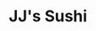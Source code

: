 ---
layout: place
title: JJ's Sushi
permalink: /nevada/sparks/jj-s-sushi.html
stateAbbr: NV
stateName: Nevada
cityName: Sparks
seo:
  type: restaurant
  links: http://jjsushisparks.com/
place_id: ChIJp2wDwqw-mYARgjhyOxuFDQo
photos:
  - name: >-
      places/ChIJp2wDwqw-mYARgjhyOxuFDQo/photos/AeeoHcKFVsk7HDRUK8yzxLVnuV1iRebqTnuNwn6J8oovAzSD2gyTJS_SIfnNmroYRrEYv4Y8kCLCHFVccqdukvKG1tsqp8Qb8ey7T6omAynOpNFAEkVNz43cXdLrU9hMBPzIdzYsafMFfu73Sk4S2PmQ7aaxHgK-ws_M3KEnF909B8qbYbDwxYgrhzOeJ8Gc39uPMYm_zp1g7Meik0Ror2hoOTHULkzUX7teI1atLGpe8xSjrinJhttY02CFO2ba49SIWI3ofeyP2SA2iUCXw_xyClgTASN3pUMMcJfj-P1ccgOQyI7afRq0lfSJOFS4tXJX7riLe-0UfPvtJTP_4QsD9vmAeIh0ht0IyUxUIrATTKiO2FeF5r1VdKqhcYTsd04PAVK_tEC-zVJNArlujsXURTPfFZE483eCiofz2610xfknTTPA
    widthPx: 4032
    heightPx: 2268
    authorAttributions:
      - displayName: ed marshall
        uri: https://maps.google.com/maps/contrib/110305446444302148620
        photoUri: >-
          https://lh3.googleusercontent.com/a/ACg8ocJPoisigQxOVHB2M5Q-dbDtMUj7zcmi_1NDof18pYRCLya4Xg=s100-p-k-no-mo
    flagContentUri: >-
      https://www.google.com/local/imagery/report/?cb_client=maps_api_places.places_api&image_key=!1e10!2sCIHM0ogKEICAgICk-ejFhQE&hl=en-US
    googleMapsUri: >-
      https://www.google.com/maps/place//data=!3m4!1e2!3m2!1sCIHM0ogKEICAgICk-ejFhQE!2e10!4m2!3m1!1s0x80993eacc2036ca7:0xa0d851b3b723882
  - name: >-
      places/ChIJp2wDwqw-mYARgjhyOxuFDQo/photos/AeeoHcISf145a7jq9-SKAa8FBQczVkY5pShWehS4_YI--1IeqCJ_Kdg8cVTeLr2fF4upbQzri-rdqbslMPm9e9HkkXOK7XdShifRcly41fCVSmWY8BUSU7eVXoWuZkqI-wreiOd65Uu5QtsRyb2ujeXw4kaoqUvtLttYIdkDkC-S_bjlqrqyLr2E8RxTezRTjukN4FsqBeWgHQRJInq6HBbWPf5Unl2TRXRR5g5A-9g6iFoXzkP0JUMgpyGnBPtgCExbkIfS__vB1HixVhivEd6gB4SKq8tXVdnyl_JTiZgwqRCE02dqUZwxD22Yb-FVgb48DLOqPiJeP4v1q9b1Qc7tBJQ1GF5xM44ZrpWW0eH7OY-MHUR6wjR-yB5g2UOHAIcWDsJafRYKrpfE_tPXMiY85aXmFcDX6jFsX7DEAKMXSr-0PQ
    widthPx: 3926
    heightPx: 1873
    authorAttributions:
      - displayName: Chuck Farnham
        uri: https://maps.google.com/maps/contrib/111338404334967119873
        photoUri: >-
          https://lh3.googleusercontent.com/a-/ALV-UjWKvCBc2zIHcHRvm_0P0SQQsZjwsc_9ZD_I1ckcD_rEYi7mnfshaA=s100-p-k-no-mo
    flagContentUri: >-
      https://www.google.com/local/imagery/report/?cb_client=maps_api_places.places_api&image_key=!1e10!2sCIHM0ogKEICAgIDhtMeVMA&hl=en-US
    googleMapsUri: >-
      https://www.google.com/maps/place//data=!3m4!1e2!3m2!1sCIHM0ogKEICAgIDhtMeVMA!2e10!4m2!3m1!1s0x80993eacc2036ca7:0xa0d851b3b723882
  - name: >-
      places/ChIJp2wDwqw-mYARgjhyOxuFDQo/photos/AeeoHcJjtSBTEbP-XX99uMRInyiDcaELfjra7lNbEAFx_T64pN2HBtZQI0gNAXSWYw_Y6KlTI7Wu8I74t0nvzpqbi3znKkcmpAUmppb2ogfsx1II71HqqMlMsjXjNde7XvZjds6NtrF-185_613cqxmRZp8WK3ujnr2HWVqGikeXvMfrITpT6PN-ZXyCXmq84RFS5SMvpezBDECbJQXHGyjnb2cSEOVsNCCVPfqCJ-2IjB4nlh_vaVFlQMoOqABVYRR1zFsCafNZV5CbuZDerTiO2cmUDLEikCZKgs9NOGBQQXf9jt7p-E6APeEQ2_kBieRinUiRGH0FJ7P87zn0GIJ_p9t5LMVkMQmtWvDSM3tuULTCXD56ZALuLdTjEQojEDJcMa_6Tnk-6TpIivPWdhTJjQfLlqxTBJEo-D3ChICtbaF8rQ
    widthPx: 3024
    heightPx: 4032
    authorAttributions:
      - displayName: Xue Chen
        uri: https://maps.google.com/maps/contrib/107467840754860294499
        photoUri: >-
          https://lh3.googleusercontent.com/a-/ALV-UjWsyqfZtWc_vHYPRZapFc7rfTd2AaZ4KF8HPhrgIte4WgY01nbw=s100-p-k-no-mo
    flagContentUri: >-
      https://www.google.com/local/imagery/report/?cb_client=maps_api_places.places_api&image_key=!1e10!2sCIHM0ogKEICAgMDI0aHJEw&hl=en-US
    googleMapsUri: >-
      https://www.google.com/maps/place//data=!3m4!1e2!3m2!1sCIHM0ogKEICAgMDI0aHJEw!2e10!4m2!3m1!1s0x80993eacc2036ca7:0xa0d851b3b723882
  - name: >-
      places/ChIJp2wDwqw-mYARgjhyOxuFDQo/photos/AeeoHcKClhY3tdtu1llQHkIU0O4D0ptDz26WUfdPItUhNioSxadbpw2uzsZAeJzjOJSJohOo67WZEzoGo4WAmlmavfl5PcVe5liqV7h7607XyH7gZB8MpbZprzQVnGDK6CQmLDejtdCKl-v21YOne2m5qynKMZ_twK7sRc8I9rb-9lr5tOdMSDVl172MzXRmKzo0NzSdlfj8zucoPk7ZZTlJLqExnoGq6eQH5VUeoK0ebasAo1fgSpWbpNuDyZHNxbHDfjEi-MSHWVkTGBbj9fy_2149QlIqh8KdGRoTVQovM_uAS2yQA9Mei9eoVRb172fimbzfGqbBjBFMUkruJ5Am5f3aSQrU_LGMwb0xKtRu26jGr_w072vZuKEYXN4i77nqv5ZGDPgsJxZx5n-2_C_3aRAw8UrNdbBnFku5swRP9K69QeQw
    widthPx: 2448
    heightPx: 3264
    authorAttributions:
      - displayName: Mr Haag
        uri: https://maps.google.com/maps/contrib/109281749367694773675
        photoUri: >-
          https://lh3.googleusercontent.com/a/ACg8ocKpQKgHMWnlhGYcrSK_s6Upxg92k9e7IMlp8U4G5NwZVLtVhUQ=s100-p-k-no-mo
    flagContentUri: >-
      https://www.google.com/local/imagery/report/?cb_client=maps_api_places.places_api&image_key=!1e10!2sCIHM0ogKEICAgICX3o6S9QE&hl=en-US
    googleMapsUri: >-
      https://www.google.com/maps/place//data=!3m4!1e2!3m2!1sCIHM0ogKEICAgICX3o6S9QE!2e10!4m2!3m1!1s0x80993eacc2036ca7:0xa0d851b3b723882
  - name: >-
      places/ChIJp2wDwqw-mYARgjhyOxuFDQo/photos/AeeoHcIKOCq6KL-luJK37FCw0VBK8m6VdYUYaAuqAw8jD2WQHJvtqw2jdmBxHFihSXGKZUSAwxAtggGwetYsO5sFLFzu7eMEKnsXnJnJ-9f8k7n9n3JmDpjqkCMZEfWBOcjgrTpsknfBWKrQXu1-8g7OodCBA3hFoOrGxk9kme4nB-TvmzqDLkpOFSRx7sgdlbdo5-oZRZsqikFMqkrSwMlWHA8t9VOAQ2UodCMz4FJJRw00Y6ezHkQ6vKYlKGdGWI1IYBE3Y8mxToCYTj3LMneCmXFSMMlMBmiRNRwkj-7d5EUrfZowjnvpZsUOf2i1sblLC1AYjWyBSzDhXZnZab9yNZ4-jy-Uxd_2O1ewLTU06GjxmJ2Roev9zbJR-PRWQY4OFwyKB8YV4uZSstivj8KrEanpDla1Obl_FhFGspGEhkSar2o
    widthPx: 3024
    heightPx: 4032
    authorAttributions:
      - displayName: Xue Chen
        uri: https://maps.google.com/maps/contrib/107467840754860294499
        photoUri: >-
          https://lh3.googleusercontent.com/a-/ALV-UjWsyqfZtWc_vHYPRZapFc7rfTd2AaZ4KF8HPhrgIte4WgY01nbw=s100-p-k-no-mo
    flagContentUri: >-
      https://www.google.com/local/imagery/report/?cb_client=maps_api_places.places_api&image_key=!1e10!2sCIHM0ogKEICAgMDI0aHJ4wE&hl=en-US
    googleMapsUri: >-
      https://www.google.com/maps/place//data=!3m4!1e2!3m2!1sCIHM0ogKEICAgMDI0aHJ4wE!2e10!4m2!3m1!1s0x80993eacc2036ca7:0xa0d851b3b723882
  - name: >-
      places/ChIJp2wDwqw-mYARgjhyOxuFDQo/photos/AeeoHcIvsJfEfz7AvHxagOZqRzG4Y_TRWQPYp315LdiqmPh0Y7j6DRDGgw-YUTckK8edrfuxhCktIUi2XTKm2un6POn_xw54m1QvFJCfr95NUv7BJPqs2AnIqV2FopylGxxCl36AHjVc-1y5OHVbMhuwJ9btCmgpgdMYx65NHvw7YmyoT9PBaCPUmOvboXkDlFsEDs30b1JICenuDNUqDSYheIbL31Bu6gKf6zDn3JxC5Y8ybdax1JoNYLle-MRtxjwAWOEJqDQYyX1QoHez3pppzhygZ28avYxw9ZdsokHwaNfggmXruOf9wSV699bq_gfdmN3TOsOVSYQ7DuZTT-l03gJenmpwpzZl8dKhF6-nMAs9mhEh-ooRU2eYrAFC29Q0JBvEduB8GpdRN9E9GoUmjK-HX7qsRaS5FNdKNjq4zBtdtjwv
    widthPx: 3024
    heightPx: 4032
    authorAttributions:
      - displayName: Xue Chen
        uri: https://maps.google.com/maps/contrib/107467840754860294499
        photoUri: >-
          https://lh3.googleusercontent.com/a-/ALV-UjWsyqfZtWc_vHYPRZapFc7rfTd2AaZ4KF8HPhrgIte4WgY01nbw=s100-p-k-no-mo
    flagContentUri: >-
      https://www.google.com/local/imagery/report/?cb_client=maps_api_places.places_api&image_key=!1e10!2sCIHM0ogKEICAgMDI0aHDvAE&hl=en-US
    googleMapsUri: >-
      https://www.google.com/maps/place//data=!3m4!1e2!3m2!1sCIHM0ogKEICAgMDI0aHDvAE!2e10!4m2!3m1!1s0x80993eacc2036ca7:0xa0d851b3b723882
  - name: >-
      places/ChIJp2wDwqw-mYARgjhyOxuFDQo/photos/AeeoHcIqwwt28YFAi3UnzoOtk-IiEaGmd_z9pOzoOC5M2TX22t88vyWsEC7OYNP9y_uFI8oHm6OmZqVgOoJNJxXINMwWZ-ZSiOrXWtjaNu_jDTPHVvR8XHEChGTk1YHzcJTtw7aqpAuhEw7i7ZbJf8TrjCUVmL0P9l71OuTl1OYAvEXiw8_RAkmP2CpJx-hb-bCPb5T273eq9xTGYCjU68hotdXv6FhGcLCArDDCxqltpEYkUD8vds3FVvTlOnFffL2SLFsyhnYNm6FLhmJfPMB9q0cpLhh9DDLOn7fsD1k4E7oSMcv6m1RZ5D5EZO8_ZffBR7SHMJCzFYqfFbHp1yqZhlLqexQd0U0u9yD5xhANR_8bav0aOyMx9AnZIoUds2jNDQhi_TsJrglSkv7_gxSBKbaDHgeZu_l8L4MdCjpQLPGKCA
    widthPx: 3024
    heightPx: 4032
    authorAttributions:
      - displayName: ryan ruddell
        uri: https://maps.google.com/maps/contrib/103888922484628775622
        photoUri: >-
          https://lh3.googleusercontent.com/a-/ALV-UjVZcVMq6gDR9rUUvnpmsdIBKUff24cicB1P2l6LyGiJMvtXQ9Y8Bw=s100-p-k-no-mo
    flagContentUri: >-
      https://www.google.com/local/imagery/report/?cb_client=maps_api_places.places_api&image_key=!1e10!2sCIHM0ogKEICAgICNoo6gWA&hl=en-US
    googleMapsUri: >-
      https://www.google.com/maps/place//data=!3m4!1e2!3m2!1sCIHM0ogKEICAgICNoo6gWA!2e10!4m2!3m1!1s0x80993eacc2036ca7:0xa0d851b3b723882
  - name: >-
      places/ChIJp2wDwqw-mYARgjhyOxuFDQo/photos/AeeoHcIpHPWoI974fp0qLihdljDHc2bNFyfxKXEymgKAJ8D4y5eAuDNMgRXsbOIxeT35kcHuYtViqjaM_xYNZQBZ7Xp69oik_bovatTMgcYxcQrURdXeGpHSJ_iLq5V_-wfKBCfw5P59Lt9fEbRm9858V3F9gIwmWWuj5GzDFtvyYMM1hny0o9PFk_c49AcR1fPfLjbSsefy7A7xiF8s7O08QrbLfqjTQ8hw3fROAQ08I3on3L7aMZgRBffoFUxYNqRmn7KTnSVrfzFWX0BFLvnlBh8z2G7mIPijNwIFxThHv5Ko0F7Ws2s9LCSszju7MLnss5Z4TH8iyaGCQrJKrZEdy6jH-iwr_cVnO0T2VjBAtpX5yB80CHHbnfruqJmD3wKll788Pk_1IGGEjlUN28KsGu_ZOO_y_U7vq_FTNVbtFdgUsOpG
    widthPx: 3000
    heightPx: 4000
    authorAttributions:
      - displayName: ts duff
        uri: https://maps.google.com/maps/contrib/108595928612288348935
        photoUri: >-
          https://lh3.googleusercontent.com/a-/ALV-UjWTtR05UzLis09ALRfWU1Frq6NKnpieeCFrQ-MbY0p4tGZOu6aD=s100-p-k-no-mo
    flagContentUri: >-
      https://www.google.com/local/imagery/report/?cb_client=maps_api_places.places_api&image_key=!1e10!2sCIHM0ogKEICAgMDInJLy-gE&hl=en-US
    googleMapsUri: >-
      https://www.google.com/maps/place//data=!3m4!1e2!3m2!1sCIHM0ogKEICAgMDInJLy-gE!2e10!4m2!3m1!1s0x80993eacc2036ca7:0xa0d851b3b723882
  - name: >-
      places/ChIJp2wDwqw-mYARgjhyOxuFDQo/photos/AeeoHcJHCDdh7uZUVlrc5VJJ8ss8uXQlbWhJVxIkVVP_2u6qduLuOZoEqXFltgCZXgWvDyNCCx-Ue3YB5z-K3-WzOZt_gI-AI2JMgfi-BVhOSy9PYQCZVh9D5b5B555wnb9mTG4E0GS_gmdPA2oYc3XNiSXWUmB5AM5FJ-vEhgDXgbRGS9L8NpY38mqcI-FejQV11QVB7l8BAYXLwGr7qI0DVnf-80rn9QBkiAnOyd9wVrwn-mweH7jjrpMsbaXKgAQmf3C7bldokTat4JXQjqXle4Nuc96QiQ8ANJJXMydZ7AxQhHrZolIpTAepLiV6rynpe1kmUuBeAE9EZyzj5QkILpntHx9Fx7yumcWLq0TUXQkW13f4kINvghCH56CT6P38ac2eI0podn78IW_KZD9Gfb2fyXeNiWbKe2F5C1k4QxpLXnUX
    widthPx: 3024
    heightPx: 4032
    authorAttributions:
      - displayName: Xue Chen
        uri: https://maps.google.com/maps/contrib/107467840754860294499
        photoUri: >-
          https://lh3.googleusercontent.com/a-/ALV-UjWsyqfZtWc_vHYPRZapFc7rfTd2AaZ4KF8HPhrgIte4WgY01nbw=s100-p-k-no-mo
    flagContentUri: >-
      https://www.google.com/local/imagery/report/?cb_client=maps_api_places.places_api&image_key=!1e10!2sCIHM0ogKEICAgMDI0aHJowE&hl=en-US
    googleMapsUri: >-
      https://www.google.com/maps/place//data=!3m4!1e2!3m2!1sCIHM0ogKEICAgMDI0aHJowE!2e10!4m2!3m1!1s0x80993eacc2036ca7:0xa0d851b3b723882
  - name: >-
      places/ChIJp2wDwqw-mYARgjhyOxuFDQo/photos/AeeoHcLRetNQu9BnfDvXkHqy1gJCCkoCy3-en56KMQVBrk8rwNcvrIpbJOHaGOtNQz42X1GDCnH0gyz1nS_B09-cFOEHWb1f9sdnDQn1E5dcfFnvfjpdH9YIHl1iB4bkkFcahJ0VVGJXheJpnCHjYlHidfErCCdp3-5IxTm12HRH_4MuEC8csp7YHPebwWVTcFifL9JUL-eTn01bO4V0wbSByW7RUNAgEIa9dcI1whiOLBrck3SB6BVcgEUW8nE5bSgMUgRsjqcAPzz6xE7C6qFMSO6iqZHRyYWEVfzx0ZYFbM-_kn5SAUzWHE0xXtY5qLwwk7FQNTuKIx7pDCT6FWct1wJmFZvv_rSyIBbMXwFLYQXirojbU-oMk1-vwyFGePBRxjZey0yMwgnl5jRa_InDtXp39_r-RkZLRAXqrOWOVkM
    widthPx: 4000
    heightPx: 3000
    authorAttributions:
      - displayName: Jolene Aleck
        uri: https://maps.google.com/maps/contrib/114423643520222909218
        photoUri: >-
          https://lh3.googleusercontent.com/a-/ALV-UjUh-M27ZP2vgYEfk9ljTAr2BXnurrIceVgfRneSS4PM5HYtWdaoRA=s100-p-k-no-mo
    flagContentUri: >-
      https://www.google.com/local/imagery/report/?cb_client=maps_api_places.places_api&image_key=!1e10!2sCIHM0ogKEICAgIDe_prWYg&hl=en-US
    googleMapsUri: >-
      https://www.google.com/maps/place//data=!3m4!1e2!3m2!1sCIHM0ogKEICAgIDe_prWYg!2e10!4m2!3m1!1s0x80993eacc2036ca7:0xa0d851b3b723882
address: 2868 Vista Blvd, Sparks, NV 89434, USA
street: 2868 Vista Blvd
city: Sparks
state: NV
zip: '89434'
country: USA
neighborhood: null
latitude: '39.556185'
longitude: '-119.703664'
accessibility_options:
  wheelchairAccessibleParking: true
  wheelchairAccessibleEntrance: true
  wheelchairAccessibleRestroom: true
  wheelchairAccessibleSeating: true
business_status: OPERATIONAL
name: JJ's Sushi
google_maps_links:
  directionsUri: >-
    https://www.google.com/maps/dir//''/data=!4m7!4m6!1m1!4e2!1m2!1m1!1s0x80993eacc2036ca7:0xa0d851b3b723882!3e0
  placeUri: https://maps.google.com/?cid=724381467084470402
  writeAReviewUri: >-
    https://www.google.com/maps/place//data=!4m3!3m2!1s0x80993eacc2036ca7:0xa0d851b3b723882!12e1
  reviewsUri: >-
    https://www.google.com/maps/place//data=!4m4!3m3!1s0x80993eacc2036ca7:0xa0d851b3b723882!9m1!1b1
  photosUri: >-
    https://www.google.com/maps/place//data=!4m3!3m2!1s0x80993eacc2036ca7:0xa0d851b3b723882!10e5
primary_type: Sushi Restaurant
opening_hours:
  openNow: true
  periods:
    - open:
        day: 0
        hour: 11
        minute: 0
      close:
        day: 0
        hour: 21
        minute: 0
    - open:
        day: 1
        hour: 11
        minute: 0
      close:
        day: 1
        hour: 21
        minute: 0
    - open:
        day: 3
        hour: 11
        minute: 0
      close:
        day: 3
        hour: 21
        minute: 0
    - open:
        day: 4
        hour: 11
        minute: 0
      close:
        day: 4
        hour: 21
        minute: 0
    - open:
        day: 5
        hour: 11
        minute: 0
      close:
        day: 5
        hour: 21
        minute: 0
    - open:
        day: 6
        hour: 11
        minute: 0
      close:
        day: 6
        hour: 21
        minute: 0
  weekdayDescriptions:
    - 'Monday: 11:00 AM – 9:00 PM'
    - 'Tuesday: Closed'
    - 'Wednesday: 11:00 AM – 9:00 PM'
    - 'Thursday: 11:00 AM – 9:00 PM'
    - 'Friday: 11:00 AM – 9:00 PM'
    - 'Saturday: 11:00 AM – 9:00 PM'
    - 'Sunday: 11:00 AM – 9:00 PM'
  nextCloseTime: '2025-05-04T04:00:00Z'
secondary_opening_hours:
  regular:
    weekdayDescriptions: null
    type: null
  current:
    weekdayDescriptions: null
    type: null
phone: (775) 359-0888
price_level: PRICE_LEVEL_MODERATE
price_range: $20 &ndash; $30
rating: '4.5'
rating_count: 748
website: http://jjsushisparks.com/
description: >-
  Discover JJ's Sushi in Sparks, NV$$$JJ's Sushi in Sparks, NV, stands out as a
  welcoming spot for those seeking authentic Japanese flavors and
  all-you-can-eat options in a relaxed setting. This sushi restaurant offers a
  variety of fresh rolls and small plates, perfect for casual dining or
  exploring top-rated Japanese cuisine nearby. With its comfortable atmosphere
  and accessible features like wheelchair-friendly seating, it caters to a wide
  range of diners looking for quality meals without the fuss. Operating daily
  with generous hours, it's an ideal choice for anyone craving sushi close to
  home, blending affordability with a satisfying array of dishes. Whether you're
  in the mood for classic rolls or inventive combinations, this local gem
  delivers a memorable experience that highlights fresh ingredients and
  thoughtful preparation.
generative_summary: >-
  Discover JJ's Sushi in Sparks, NV$$$JJ's Sushi in Sparks, NV, stands out as a
  welcoming spot for those seeking authentic Japanese flavors and
  all-you-can-eat options in a relaxed setting. This sushi restaurant offers a
  variety of fresh rolls and small plates, perfect for casual dining or
  exploring top-rated Japanese cuisine nearby. With its comfortable atmosphere
  and accessible features like wheelchair-friendly seating, it caters to a wide
  range of diners looking for quality meals without the fuss. Operating daily
  with generous hours, it's an ideal choice for anyone craving sushi close to
  home, blending affordability with a satisfying array of dishes. Whether you're
  in the mood for classic rolls or inventive combinations, this local gem
  delivers a memorable experience that highlights fresh ingredients and
  thoughtful preparation.
generative_disclosure: Summarized by AI using the Grok-3-Mini model.
reviews:
  - name: >-
      places/ChIJp2wDwqw-mYARgjhyOxuFDQo/reviews/ChZDSUhNMG9nS0VJQ0FnTURJMGFISlF3EAE
    relativePublishTimeDescription: 3 weeks ago
    rating: 3
    text:
      text: >-
        Walked in on a Friday evening for dinner since I have been craving sushi
        and wanted to go somewhere close. They were really busy, but our table
        of 2 was seated quickly. The restaurant was small, but there is an
        option for table or bar seating. We got a table seat and opted for all
        you can eat. The price was $32.99 for dinner.


        For appetizers, we got mussels, seaweed salad, miso soup, and gyoza. The
        seaweed salad, gyoza, and miso soup was good and standard across most
        sushi places. The mussels were really good, but they limit two orders
        per person.


        We usually go for nigiri and a few long rolls. The fish was fresh, but
        the ratio for fish to rice in the nigiri was way off. There is too much
        rice for the amount of fish. If they removed 1/3 of the rice for each
        piece, it would have been perfect. I see they might be adding more rice
        to get you to feel full faster and they can save on the fish. The rolls
        we got were JJ, rainbow, and black tiger. Not very memorable to me.


        They give you the typical wasabi and ginger. The wasabi was spicy which
        I love! There were only two pieces of ginger and it was a good palate
        cleanser so we asked for more.


        The service here is great. All the servers helped each other and on top
        of collecting dirty plates since the tables are very small. They provide
        you with the papers to mark your order and are quick to bring you your
        appetizers.


        This was a good experience, but the ratio of rice and fish in the nigiri
        turned me off and I do not like how they limit orders on the popular
        appetizers especially for the price. They can accommodate larger
        parties, but they only have 1 table for groups larger than 4. Hopefully
        they will adjust the ratio of rice to fish in the nigiri and I will come
        back in the future.
      languageCode: en
    originalText:
      text: >-
        Walked in on a Friday evening for dinner since I have been craving sushi
        and wanted to go somewhere close. They were really busy, but our table
        of 2 was seated quickly. The restaurant was small, but there is an
        option for table or bar seating. We got a table seat and opted for all
        you can eat. The price was $32.99 for dinner.


        For appetizers, we got mussels, seaweed salad, miso soup, and gyoza. The
        seaweed salad, gyoza, and miso soup was good and standard across most
        sushi places. The mussels were really good, but they limit two orders
        per person.


        We usually go for nigiri and a few long rolls. The fish was fresh, but
        the ratio for fish to rice in the nigiri was way off. There is too much
        rice for the amount of fish. If they removed 1/3 of the rice for each
        piece, it would have been perfect. I see they might be adding more rice
        to get you to feel full faster and they can save on the fish. The rolls
        we got were JJ, rainbow, and black tiger. Not very memorable to me.


        They give you the typical wasabi and ginger. The wasabi was spicy which
        I love! There were only two pieces of ginger and it was a good palate
        cleanser so we asked for more.


        The service here is great. All the servers helped each other and on top
        of collecting dirty plates since the tables are very small. They provide
        you with the papers to mark your order and are quick to bring you your
        appetizers.


        This was a good experience, but the ratio of rice and fish in the nigiri
        turned me off and I do not like how they limit orders on the popular
        appetizers especially for the price. They can accommodate larger
        parties, but they only have 1 table for groups larger than 4. Hopefully
        they will adjust the ratio of rice to fish in the nigiri and I will come
        back in the future.
      languageCode: en
    authorAttribution:
      displayName: Xue Chen
      uri: https://www.google.com/maps/contrib/107467840754860294499/reviews
      photoUri: >-
        https://lh3.googleusercontent.com/a-/ALV-UjWsyqfZtWc_vHYPRZapFc7rfTd2AaZ4KF8HPhrgIte4WgY01nbw=s128-c0x00000000-cc-rp-mo-ba3
    publishTime: '2025-04-10T19:03:37.501337Z'
    flagContentUri: >-
      https://www.google.com/local/review/rap/report?postId=ChZDSUhNMG9nS0VJQ0FnTURJMGFISlF3EAE&d=17924085&t=1
    googleMapsUri: >-
      https://www.google.com/maps/reviews/data=!4m6!14m5!1m4!2m3!1sChZDSUhNMG9nS0VJQ0FnTURJMGFISlF3EAE!2m1!1s0x80993eacc2036ca7:0xa0d851b3b723882
  - name: >-
      places/ChIJp2wDwqw-mYARgjhyOxuFDQo/reviews/ChZDSUhNMG9nS0VJQ0FnSURfNV9HekhBEAE
    relativePublishTimeDescription: 3 months ago
    rating: 5
    text:
      text: >-
        JJ’s Sushi is an absolute gem! From the moment we walked in, the
        experience was exceptional. The owner was incredibly personable, taking
        the time to check on us and ensure everything was perfect—it’s rare to
        find that level of care. The restaurant itself was spotless, with a warm
        and inviting atmosphere that made us feel right at home.


        What really stood out was how accommodating they were. One of my friends
        is gluten-free, and the owner was so knowledgeable and went above and
        beyond to ensure they were taken care of, offering safe and delicious
        options without any compromise in flavor or quality.


        And the food? Absolutely amazing! Every roll was fresh, flavorful, and
        beautifully presented. You can tell they put thought and passion into
        everything they serve. This is hands down some of the best sushi I’ve
        had. If you’re looking for a clean, friendly spot with outstanding food
        and exceptional service, JJ’s Sushi is it. Highly recommend!
      languageCode: en
    originalText:
      text: >-
        JJ’s Sushi is an absolute gem! From the moment we walked in, the
        experience was exceptional. The owner was incredibly personable, taking
        the time to check on us and ensure everything was perfect—it’s rare to
        find that level of care. The restaurant itself was spotless, with a warm
        and inviting atmosphere that made us feel right at home.


        What really stood out was how accommodating they were. One of my friends
        is gluten-free, and the owner was so knowledgeable and went above and
        beyond to ensure they were taken care of, offering safe and delicious
        options without any compromise in flavor or quality.


        And the food? Absolutely amazing! Every roll was fresh, flavorful, and
        beautifully presented. You can tell they put thought and passion into
        everything they serve. This is hands down some of the best sushi I’ve
        had. If you’re looking for a clean, friendly spot with outstanding food
        and exceptional service, JJ’s Sushi is it. Highly recommend!
      languageCode: en
    authorAttribution:
      displayName: Alexx Echevarria
      uri: https://www.google.com/maps/contrib/106488170727703037780/reviews
      photoUri: >-
        https://lh3.googleusercontent.com/a-/ALV-UjUqtsQukADBjghz6pToVKHUytz4cmwH5Zi982kn5zJt_4zxX8n_vQ=s128-c0x00000000-cc-rp-mo-ba3
    publishTime: '2025-01-27T20:54:44.387214Z'
    flagContentUri: >-
      https://www.google.com/local/review/rap/report?postId=ChZDSUhNMG9nS0VJQ0FnSURfNV9HekhBEAE&d=17924085&t=1
    googleMapsUri: >-
      https://www.google.com/maps/reviews/data=!4m6!14m5!1m4!2m3!1sChZDSUhNMG9nS0VJQ0FnSURfNV9HekhBEAE!2m1!1s0x80993eacc2036ca7:0xa0d851b3b723882
  - name: >-
      places/ChIJp2wDwqw-mYARgjhyOxuFDQo/reviews/ChdDSUhNMG9nS0VJQ0FnSUNobWZLOXpRRRAB
    relativePublishTimeDescription: 2 years ago
    rating: 5
    text:
      text: >-
        This was our first time at JJs, Suffice to say it won't be our last. 
        The waitresses were very attentive and cordial. The chefs were fast with
        orders.  The food not only looked good it tasted even better. The Unagi
        and Salmon were both fresh and tasteful.  We had three rolls as well,
        everything just tasted good. My wife and I both commented on the rice
        being cooked perfectly and fresh.  We are by no means rice aficionados
        we just have three rice cookers and lived in Japan for a good amount of
        time. All that aside, when you hear customers come in and are greeted by
        name, it says a lot for the atmosphere of the restaurant.  It was a
        pleasure walking slowly out with a thank you come again from the staff. 
        Love it.
      languageCode: en
    originalText:
      text: >-
        This was our first time at JJs, Suffice to say it won't be our last. 
        The waitresses were very attentive and cordial. The chefs were fast with
        orders.  The food not only looked good it tasted even better. The Unagi
        and Salmon were both fresh and tasteful.  We had three rolls as well,
        everything just tasted good. My wife and I both commented on the rice
        being cooked perfectly and fresh.  We are by no means rice aficionados
        we just have three rice cookers and lived in Japan for a good amount of
        time. All that aside, when you hear customers come in and are greeted by
        name, it says a lot for the atmosphere of the restaurant.  It was a
        pleasure walking slowly out with a thank you come again from the staff. 
        Love it.
      languageCode: en
    authorAttribution:
      displayName: jeffrey armbruster
      uri: https://www.google.com/maps/contrib/114678026458241976353/reviews
      photoUri: >-
        https://lh3.googleusercontent.com/a/ACg8ocJ75XLpqJTQtG3Yc3-1TlH3f3KSdwp-lCJ4leD7dxgQlH-zMQ=s128-c0x00000000-cc-rp-mo-ba4
    publishTime: '2023-02-16T18:39:51.103740Z'
    flagContentUri: >-
      https://www.google.com/local/review/rap/report?postId=ChdDSUhNMG9nS0VJQ0FnSUNobWZLOXpRRRAB&d=17924085&t=1
    googleMapsUri: >-
      https://www.google.com/maps/reviews/data=!4m6!14m5!1m4!2m3!1sChdDSUhNMG9nS0VJQ0FnSUNobWZLOXpRRRAB!2m1!1s0x80993eacc2036ca7:0xa0d851b3b723882
  - name: >-
      places/ChIJp2wDwqw-mYARgjhyOxuFDQo/reviews/ChZDSUhNMG9nS0VJQ0FnTURRMktpeUNnEAE
    relativePublishTimeDescription: a month ago
    rating: 1
    text:
      text: >-
        Very disappointed in the fish to rice ratio, massive amounts of rice
        compared to fish... I read one review that said, "if you like rice, you
        will love this place", that review couldn't be more spot on. food was
        just average at best, atmosphere decent, service good, but when we asked
        the guy at the bar making the sushi, if he could put just a little less
        rice, he said it's a set amount... He was making it himself, so it was
        at his discretion... Again, the amount of rice to fish ratio was almost
        comical in nature, mountain of rice for every piece of nigiri, we won't
        be going back...
      languageCode: en
    originalText:
      text: >-
        Very disappointed in the fish to rice ratio, massive amounts of rice
        compared to fish... I read one review that said, "if you like rice, you
        will love this place", that review couldn't be more spot on. food was
        just average at best, atmosphere decent, service good, but when we asked
        the guy at the bar making the sushi, if he could put just a little less
        rice, he said it's a set amount... He was making it himself, so it was
        at his discretion... Again, the amount of rice to fish ratio was almost
        comical in nature, mountain of rice for every piece of nigiri, we won't
        be going back...
      languageCode: en
    authorAttribution:
      displayName: God Bless Everyone
      uri: https://www.google.com/maps/contrib/102115780683399340178/reviews
      photoUri: >-
        https://lh3.googleusercontent.com/a-/ALV-UjUhZMY8C-7bZgtgbMPpJXr5LGp4IYA-38k9kblsDXEH0ocQXNT-IA=s128-c0x00000000-cc-rp-mo-ba3
    publishTime: '2025-03-08T19:49:41.354518Z'
    flagContentUri: >-
      https://www.google.com/local/review/rap/report?postId=ChZDSUhNMG9nS0VJQ0FnTURRMktpeUNnEAE&d=17924085&t=1
    googleMapsUri: >-
      https://www.google.com/maps/reviews/data=!4m6!14m5!1m4!2m3!1sChZDSUhNMG9nS0VJQ0FnTURRMktpeUNnEAE!2m1!1s0x80993eacc2036ca7:0xa0d851b3b723882
  - name: >-
      places/ChIJp2wDwqw-mYARgjhyOxuFDQo/reviews/ChdDSUhNMG9nS0VJQ0FnSUNOb282Z2lBRRAB
    relativePublishTimeDescription: a year ago
    rating: 3
    text:
      text: >-
        The sushi had a lot of rice. I loved the environment and the sushi
        chef's. The servers were on point. They kept checking in on us
        throughout the night. The mussles we're missing the shell and juice.
        Miso soup was nice and hot. I could tell it was freshly made. The nigiri
        had way to much rice but it was nice they gave you four pieces per
        order. We loved the war roll. Everything else was simple. Small menu.
        Thank you for the experience.
      languageCode: en
    originalText:
      text: >-
        The sushi had a lot of rice. I loved the environment and the sushi
        chef's. The servers were on point. They kept checking in on us
        throughout the night. The mussles we're missing the shell and juice.
        Miso soup was nice and hot. I could tell it was freshly made. The nigiri
        had way to much rice but it was nice they gave you four pieces per
        order. We loved the war roll. Everything else was simple. Small menu.
        Thank you for the experience.
      languageCode: en
    authorAttribution:
      displayName: ryan ruddell
      uri: https://www.google.com/maps/contrib/103888922484628775622/reviews
      photoUri: >-
        https://lh3.googleusercontent.com/a-/ALV-UjVZcVMq6gDR9rUUvnpmsdIBKUff24cicB1P2l6LyGiJMvtXQ9Y8Bw=s128-c0x00000000-cc-rp-mo-ba4
    publishTime: '2024-01-13T04:37:28.482146Z'
    flagContentUri: >-
      https://www.google.com/local/review/rap/report?postId=ChdDSUhNMG9nS0VJQ0FnSUNOb282Z2lBRRAB&d=17924085&t=1
    googleMapsUri: >-
      https://www.google.com/maps/reviews/data=!4m6!14m5!1m4!2m3!1sChdDSUhNMG9nS0VJQ0FnSUNOb282Z2lBRRAB!2m1!1s0x80993eacc2036ca7:0xa0d851b3b723882
review_summary: >-
  What Customers Are Saying$$$Visitors to this sushi spot often praise the fresh
  and flavorful rolls, making it a solid pick for anyone hunting for reliable
  Japanese options in the area. While some mention that portions of rice in the
  nigiri could be lighter to better balance the fish, the overall value of the
  all-you-can-eat menu keeps things enjoyable and worth the visit. Service
  stands out as friendly and efficient, with staff quickly handling orders and
  creating a welcoming vibe for groups or solo diners. Folks appreciate the
  reasonable prices and variety of dishes, turning it into a go-to choice for
  casual meals that satisfy sushi cravings. All in all, it's a spot that
  delivers good vibes and tasty bites, encouraging repeat trips for those who
  love exploring local favorites.
review_disclosure: Summarized by AI using the Grok-3-Mini model.
parking_options:
  freeParkingLot: true
  freeStreetParking: true
  paidStreetParking: false
  valetParking: false
payment_options:
  acceptsCreditCards: true
  acceptsDebitCards: true
  acceptsCashOnly: false
  acceptsNfc: true
allow_dogs: null
curbside_pickup: null
delivery: false
dine_in: true
good_for_children: true
good_for_groups: true
good_for_sports: false
live_music: false
menu_for_children: null
outdoor_seating: false
reservable: true
restroom: true
serves_beer: true
serves_breakfast: false
serves_brunch: false
serves_cocktails: null
serves_coffee: null
serves_dinner: true
serves_dessert: true
serves_lunch: true
serves_vegetarian_food: null
serves_wine: true
takeout: true
update_category: atmosphere
places_description: null

---